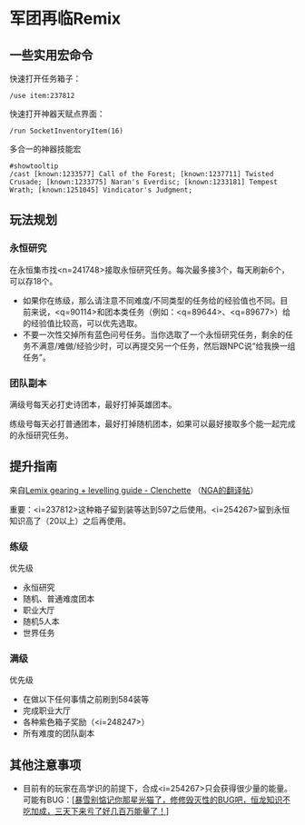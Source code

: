 # 军团再临Remix

## 一些实用宏命令

快速打开任务箱子：

```
/use item:237812
```

快速打开神器天赋点界面：

```
/run SocketInventoryItem(16)
```

多合一的神器技能宏

```
#showtooltip
/cast [known:1233577] Call of the Forest; [known:1237711] Twisted Crusade; [known:1233775] Naran's Everdisc; [known:1233181] Tempest Wrath; [known:1251045] Vindicator's Judgment;
```

## 玩法规划

### 永恒研究

在永恒集市找<n=241748>接取永恒研究任务。每次最多接3个，每天刷新6个，可以存18个。

- 如果你在练级，那么请注意不同难度/不同类型的任务给的经验值也不同。目前来说，<q=90114>和团本类任务（例如：<q=89644>、<q=89677>）给的经验值比较高，可以优先选取。
- 不要一次性交掉所有蓝色问号任务。当你选取了一个永恒研究任务，剩余的任务不满意/难做/经验少时，可以再提交另一个任务，然后跟NPC说“给我换一组任务”。

### 团队副本

满级号每天必打史诗团本，最好打掉英雄团本。

练级号每天必打普通团本，最好打掉随机团本，如果可以最好接取多个能一起完成的永恒研究任务。

## 提升指南

来自[Lemix gearing + levelling guide - Clenchette](https://www.reddit.com/r/wow/comments/1o3iccl/lemix_gearing_levelling_guide_clenchette/) （[NGA的翻译帖](https://bbs.nga.cn/read.php?tid=45320841)）

重要：<i=237812>这种箱子留到装等达到597之后使用。<i=254267>留到永恒知识高了（20以上）之后再使用。

### 练级

优先级

- 永恒研究
- 随机、普通难度团本
- 职业大厅
- 随机5人本
- 世界任务


### 满级

优先级

- 在做以下任何事情之前刷到584装等
- 完成职业大厅
- 各种紫色箱子奖励（<i=248247>）
- 所有难度的团队副本

## 其他注意事项

- 目前有的玩家在高学识的前提下，合成<i=254267>只会获得很少量的能量。可能有BUG：[[暴雪别惦记你那星光猫了，修修毁灭性的BUG吧，恒龙知识不吃加成，三天下来亏了好几百万能量了！](https://bbs.nga.cn/read.php?tid=45324462)]
